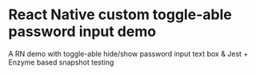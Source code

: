 # React Native custom toggle-able password input demo
A RN demo with toggle-able hide/show password input text box & Jest + Enzyme based snapshot testing
